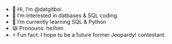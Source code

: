 - 👋 Hi, I’m @datgitboi
- 👀 I’m interested in datbases & SQL coding
- 🌱 I’m currently learning SQL & Python
- 😄 Pronouns: he/him
- ⚡ Fun fact: I hope to be a future former Jeopardy! contestant.

<!---
datgitboi/datgitboi is a ✨ special ✨ repository because its `README.md` (this file) appears on your GitHub profile.
You can click the Preview link to take a look at your changes.
--->
